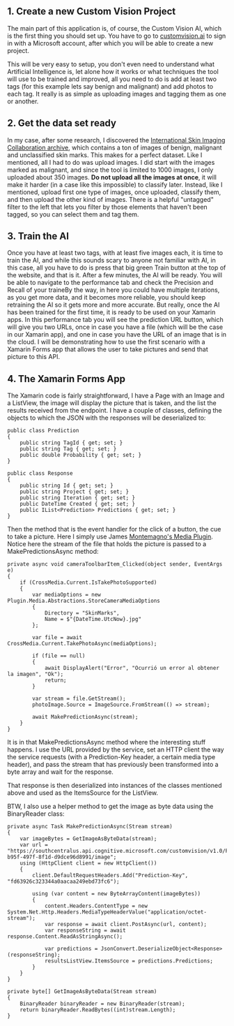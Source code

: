 ## 1. Create a new Custom Vision Project
The main part of this application is, of course, the Custom Vision AI, which is the first thing you should set up. You have to go to [customvision.ai](https://www.customvision.ai/) to sign in with a Microsoft account, after which you will be able to create a new project.

This will be very easy to setup, you don't even need to understand what Artificial Intelligence is, let alone how it works or what techniques the tool will use to be trained and improved, all you need to do is add at least two tags (for this example lets say benign and malignant) and add photos to each tag. It really is as simple as uploading images and tagging them as one or another.

## 2. Get the data set ready
In my case, after some research, I discovered the [International Skin Imaging Collaboration archive](https://isic-archive.com/), which contains a ton of images of benign, malignant and unclassified skin marks. This makes for a perfect dataset. Like I mentioned, all I had to do was upload images. I did start with the images marked as malignant, and since the tool is limited to 1000 images, I only uploaded about 350 images. **Do not upload all the images at once**, it will make it harder (in a case like this impossible) to classify later. Instead, like I mentioned, upload first one type of images, once uploaded, classify them, and then upload the other kind of images. There is a helpful "untagged" filter to the left that lets you filter by those elements that haven't been tagged, so you can select them and tag them.

## 3. Train the AI
Once you have at least two tags, with at least five images each, it is time to train the AI, and while this sounds scary to anyone not familiar with AI, in this case, all you have to do is press that big green Train button at the top of the website, and that is it. After a few minutes, the AI will be ready. You will be able to navigate to the performance tab and check the Precision and Recall of your traineBy the way, in here you could have multiple iterations, as you get more data, and it becomes more reliable, you should keep retraining the AI so it gets more and more accurate. But really, once the AI has been trained for the first time, it is ready to be used on your Xamarin apps. In this performance tab you will see the prediction URL button, which will give you two URLs, once in case you have a file (which will be the case in our Xamarin app), and one in case you have the URL of an image that is in the cloud. I will be demonstrating how to use the first scenario with a Xamarin Forms app that allows the user to take pictures and send that picture to this API.

## 4. The Xamarin Forms App
The Xamarin code is fairly straightforward, I have a Page with an Image and a ListView, the image will display the picture that is taken, and the list the results received from the endpoint. I have a couple of classes, defining the objects to which the JSON with the responses will be deserialized to:

    public class Prediction
    {
        public string TagId { get; set; }
        public string Tag { get; set; }
        public double Probability { get; set; }
    }

    public class Response
    {
        public string Id { get; set; }
        public string Project { get; set; }
        public string Iteration { get; set; }
        public DateTime Created { get; set; }
        public IList<Prediction> Predictions { get; set; }
    }
  
Then the method that is the event handler for the click of a button, the cue to take a picture. Here I simply use James [Montemagno's Media Plugin](https://github.com/jamesmontemagno/MediaPlugin). Notice here the stream of the file that holds the picture is passed to a MakePredictionsAsync method:

    private async void cameraToolbarItem_Clicked(object sender, EventArgs e)
    {
        if (CrossMedia.Current.IsTakePhotoSupported)
        {
            var mediaOptions = new Plugin.Media.Abstractions.StoreCameraMediaOptions
            {
                Directory = "SkinMarks",
                Name = $"{DateTime.UtcNow}.jpg"
            };

            var file = await CrossMedia.Current.TakePhotoAsync(mediaOptions);

            if (file == null)
            {   
                await DisplayAlert("Error", "Ocurrió un error al obtener la imagen", "Ok");
                return;
            }

            var stream = file.GetStream();
            photoImage.Source = ImageSource.FromStream(() => stream);

            await MakePredictionAsync(stream);
        }
    }   

It is in that MakePredictionsAsync method where the interesting stuff happens. I use the URL provided by the service, set an HTTP client the way the service requests (with a Prediction-Key header, a certain media type header), and pass the stream that has previously been transformed into a byte array and wait for the response.

That response is then deserialized into instances of the classes mentioned above and used as the ItemsSource for the ListView.

BTW, I also use a helper method to get the image as byte data using the BinaryReader class:

    private async Task MakePredictionAsync(Stream stream)
    {
        var imageBytes = GetImageAsByteData(stream);
        var url = "https://southcentralus.api.cognitive.microsoft.com/customvision/v1.0/Prediction/5d3cd86b-b95f-497f-8f1d-d9dce96d8991/image";
        using (HttpClient client = new HttpClient())
        {
            client.DefaultRequestHeaders.Add("Prediction-Key", "fd63926c323344a0aacaa249ebd73fc6");

            using (var content = new ByteArrayContent(imageBytes))
            {
                content.Headers.ContentType = new System.Net.Http.Headers.MediaTypeHeaderValue("application/octet-stream");
                var response = await client.PostAsync(url, content);
                var responseString = await response.Content.ReadAsStringAsync();

                var predictions = JsonConvert.DeserializeObject<Response>(responseString);
                resultsListView.ItemsSource = predictions.Predictions;
            }
        }
    }

    private byte[] GetImageAsByteData(Stream stream)
    {
        BinaryReader binaryReader = new BinaryReader(stream);
        return binaryReader.ReadBytes((int)stream.Length);
    }
